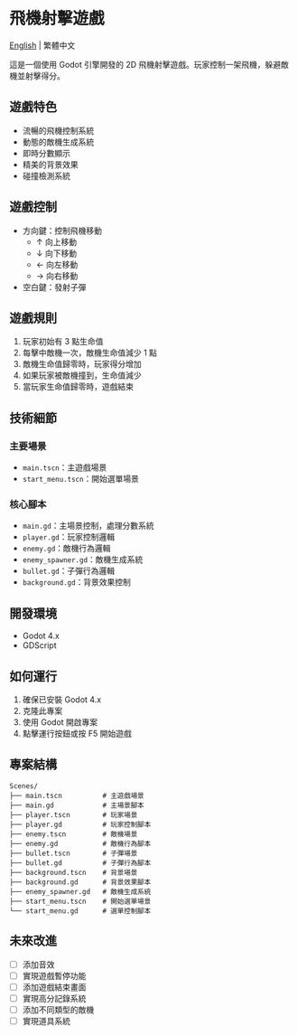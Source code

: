 # 飛機射擊遊戲

[English](README_EN.md) | 繁體中文

這是一個使用 Godot 引擎開發的 2D 飛機射擊遊戲。玩家控制一架飛機，躲避敵機並射擊得分。

## 遊戲特色

- 流暢的飛機控制系統
- 動態的敵機生成系統
- 即時分數顯示
- 精美的背景效果
- 碰撞檢測系統

## 遊戲控制

- 方向鍵：控制飛機移動
  - ↑ 向上移動
  - ↓ 向下移動
  - ← 向左移動
  - → 向右移動
- 空白鍵：發射子彈

## 遊戲規則

1. 玩家初始有 3 點生命值
2. 每擊中敵機一次，敵機生命值減少 1 點
3. 敵機生命值歸零時，玩家得分增加
4. 如果玩家被敵機撞到，生命值減少
5. 當玩家生命值歸零時，遊戲結束

## 技術細節

### 主要場景
- `main.tscn`：主遊戲場景
- `start_menu.tscn`：開始選單場景

### 核心腳本
- `main.gd`：主場景控制，處理分數系統
- `player.gd`：玩家控制邏輯
- `enemy.gd`：敵機行為邏輯
- `enemy_spawner.gd`：敵機生成系統
- `bullet.gd`：子彈行為邏輯
- `background.gd`：背景效果控制

## 開發環境

- Godot 4.x
- GDScript

## 如何運行

1. 確保已安裝 Godot 4.x
2. 克隆此專案
3. 使用 Godot 開啟專案
4. 點擊運行按鈕或按 F5 開始遊戲

## 專案結構

```
Scenes/
├── main.tscn          # 主遊戲場景
├── main.gd            # 主場景腳本
├── player.tscn        # 玩家場景
├── player.gd          # 玩家控制腳本
├── enemy.tscn         # 敵機場景
├── enemy.gd           # 敵機行為腳本
├── bullet.tscn        # 子彈場景
├── bullet.gd          # 子彈行為腳本
├── background.tscn    # 背景場景
├── background.gd      # 背景效果腳本
├── enemy_spawner.gd   # 敵機生成系統
├── start_menu.tscn    # 開始選單場景
└── start_menu.gd      # 選單控制腳本
```

## 未來改進

- [ ] 添加音效
- [ ] 實現遊戲暫停功能
- [ ] 添加遊戲結束畫面
- [ ] 實現高分記錄系統
- [ ] 添加不同類型的敵機
- [ ] 實現道具系統

